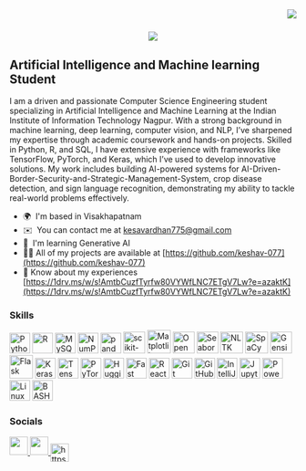 <img align="right" src="https://visitor-badge.laobi.icu/badge?page_id=salesp07.salesp07" />

<h1 align="center">
    <img src="https://readme-typing-svg.herokuapp.com/?font=Righteous&size=35&center=true&vCenter=true&width=500&height=70&duration=4000&lines=Hi+There!+👋;+I'm+keshav!;" />
</h1>



Artificial Intelligence and Machine learning Student
----------------------------------------------------

I am a driven and passionate Computer Science Engineering student specializing in Artificial Intelligence and Machine Learning at the Indian Institute of Information Technology Nagpur. With a strong background in machine learning, deep learning, computer vision, and NLP, I’ve sharpened my expertise through academic coursework and hands-on projects. Skilled in Python, R, and SQL, I have extensive experience with frameworks like TensorFlow, PyTorch, and Keras, which I’ve used to develop innovative solutions. My work includes building AI-powered systems for AI-Driven-Border-Security-and-Strategic-Management-System, crop disease detection, and sign language recognition, demonstrating my ability to tackle real-world problems effectively.

* 🌍  I'm based in Visakhapatnam
* ✉️  You can contact me at [kesavardhan775@gmail.com](mailto:kesavardhan775@gmail.com)
* 🧠  I'm learning Generative AI
* 👨‍💻 All of my projects are available at [https://github.com/keshav-077](https://github.com/keshav-077)
* 📄 Know about my experiences [https://1drv.ms/w/s!AmtbCuzfTyrfw80VYWfLNC7ETgV7Lw?e=azaktK](https://1drv.ms/w/s!AmtbCuzfTyrfw80VYWfLNC7ETgV7Lw?e=azaktK)

### Skills

<p align="left">
  <a href="https://www.python.org/" target="_blank" rel="noreferrer"><img src="https://raw.githubusercontent.com/danielcranney/readme-generator/main/public/icons/skills/python-colored.svg" width="36" height="36" alt="Python" /></a>
  <a href="https://www.r-project.org/" target="_blank" rel="noreferrer"><img src="https://img.icons8.com/?size=100&id=ddMdoLrkgZkC&format=png&color=000000"  width="36" height="36" alt="R" /></a>
  <a href="https://www.mysql.com/" target="_blank" rel="noreferrer"><img src="https://raw.githubusercontent.com/danielcranney/readme-generator/main/public/icons/skills/mysql-colored.svg" width="36" height="36" alt="MySQL" /></a>
  <a href="https://numpy.org/" target="_blank" rel="noreferrer"><img src="https://img.icons8.com/?size=100&id=aR9CXyMagKIS&format=png&color=000000" width="36" height="36" alt="NumPy" /></a>
  <a href="https://pandas.pydata.org/" target="_blank" rel="noreferrer"><img src="https://img.icons8.com/?size=100&id=xSkewUSqtErH&format=png&color=000000" width="36" height="36" alt="pandas" /></a>
  <a href="https://scikit-learn.org/" target="_blank" rel="noreferrer"><img src="https://cdn.jsdelivr.net/gh/devicons/devicon@latest/icons/scikitlearn/scikitlearn-original.svg" width="38" height="38" alt="scikit-learn" /></a>
  <a href="https://matplotlib.org/" target="_blank" rel="noreferrer"><img src="https://cdn.jsdelivr.net/gh/devicons/devicon@latest/icons/matplotlib/matplotlib-original-wordmark.svg" width="41" height="41" alt="Matplotlib" /></a>
  <a href="https://opencv.org/" target="_blank" rel="noreferrer"><img src="https://cdn.jsdelivr.net/gh/devicons/devicon@latest/icons/opencv/opencv-original.svg" width="38" height="38" alt="OpenCV" /></a>
  <a href="https://seaborn.pydata.org/" target="_blank" rel="noreferrer"><img src="https://cdn.worldvectorlogo.com/logos/seaborn-1.svg" width="38" height="38" alt="Seaborn" /></a>
  <a href="https://nltk.org/" target="_blank" rel="noreferrer"><img src="https://aitoolexplainer.com/wp-content/uploads/2023/03/NLTK.png.png" width="40" height="38" alt="NLTK" /></a>
  <a href="https://spacy.io/" target="_blank" rel="noreferrer"><img src="https://upload.wikimedia.org/wikipedia/commons/thumb/8/88/SpaCy_logo.svg/2560px-SpaCy_logo.svg.png" width="40" height="38" alt="SpaCy" /></a>
  <a href="https://gensim.models" target="_blank" rel="noreferrer"><img src="https://numfocus.org/wp-content/uploads/2018/01/gensim-circle.png" width="38" height="38" alt="Gensim" /></a>
  <a href="https://flask.palletsprojects.com/en/2.0.x/" target="_blank" rel="noreferrer"><img src="https://img.icons8.com/?size=100&id=ewGOClUtmFX4&format=png&color=000000" width="41" height="41" alt="Flask" /></a>
  <a href="https://keras.io/" target="_blank" rel="noreferrer"><img src="https://cdn.jsdelivr.net/gh/devicons/devicon@latest/icons/keras/keras-original.svg" width="36" height="36" alt="Keras" /></a>
  <a href="https://www.tensorflow.org/" target="_blank" rel="noreferrer"><img src="https://raw.githubusercontent.com/danielcranney/readme-generator/main/public/icons/skills/tensorflow-colored.svg" width="36" height="36" alt="TensorFlow" /></a>
  <a href="https://pytorch.org/" target="_blank" rel="noreferrer"><img src="https://raw.githubusercontent.com/danielcranney/readme-generator/main/public/icons/skills/pytorch-colored.svg" width="36" height="36" alt="PyTorch" /></a>
  <a href="https://huggingface.co/" target="_blank" rel="noreferrer"><img src="https://raw.githubusercontent.com/danielcranney/readme-generator/main/public/icons/skills/huggingface-colored.svg" width="36" height="36" alt="Hugging Face" /></a>
  <a href="https://fastapi.tiangolo.com/" target="_blank" rel="noreferrer"><img src="https://raw.githubusercontent.com/danielcranney/readme-generator/main/public/icons/skills/fastapi-colored.svg" width="36" height="36" alt="Fast API" /></a>
  <a href="https://reactjs.org/" target="_blank" rel="noreferrer"><img src="https://raw.githubusercontent.com/danielcranney/readme-generator/main/public/icons/skills/react-colored.svg" width="36" height="36" alt="React JS" /></a>
  <a href="https://git-scm.com/" target="_blank" rel="noreferrer"><img src="https://raw.githubusercontent.com/danielcranney/readme-generator/main/public/icons/skills/git-colored.svg" width="36" height="36" alt="Git" /></a>
  <a href="https://github.com/" target="_blank" rel="noreferrer"><img src="https://raw.githubusercontent.com/danielcranney/readme-generator/main/public/icons/skills/github-colored.svg" width="36" height="36" alt="GitHub" /></a>
  <a href="https://www.jetbrains.com/idea/" target="_blank" rel="noreferrer"><img src="https://raw.githubusercontent.com/danielcranney/readme-generator/main/public/icons/skills/intellij-colored.svg" width="36" height="36" alt="IntelliJ IDEA" /></a>
  <a href="https://jupyter.org/" target="_blank" rel="noreferrer"><img src="https://raw.githubusercontent.com/danielcranney/readme-generator/main/public/icons/skills/jupyter-colored.svg" width="36" height="36" alt="Jupyter" /></a>
  <a href="https://powerbi.microsoft.com/" target="_blank" rel="noreferrer"><img src="https://raw.githubusercontent.com/danielcranney/readme-generator/main/public/icons/skills/powerbi-colored.svg" width="36" height="36" alt="Power BI" /></a>
  <a href="https://www.linux.org/" target="_blank" rel="noreferrer"><img src="https://raw.githubusercontent.com/danielcranney/readme-generator/main/public/icons/skills/linux-colored.svg" width="36" height="36" alt="Linux" /></a>
  <a href="https://www.gnu.org/software/bash/" target="_blank" rel="noreferrer"><img src="https://raw.githubusercontent.com/danielcranney/readme-generator/main/public/icons/skills/bash-colored.svg" width="36" height="36" alt="BASH" /></a>
</p>



### Socials

<p align="left"> <a href="https://www.github.com/keshav-077" target="_blank" rel="noreferrer"> <picture> <source media="(prefers-color-scheme: dark)" srcset="https://raw.githubusercontent.com/danielcranney/readme-generator/main/public/icons/socials/github-dark.svg" /> <source media="(prefers-color-scheme: light)" srcset="https://raw.githubusercontent.com/danielcranney/readme-generator/main/public/icons/socials/github.svg" /> <img src="https://raw.githubusercontent.com/danielcranney/readme-generator/main/public/icons/socials/github.svg" width="32" height="32" /> </picture> </a> <a href="https://www.linkedin.com/in/keshavardhan-m-9b8a22314/" target="_blank" rel="noreferrer"> <picture> <source media="(prefers-color-scheme: dark)" srcset="https://raw.githubusercontent.com/danielcranney/readme-generator/main/public/icons/socials/linkedin-dark.svg" /> <source media="(prefers-color-scheme: light)" srcset="https://raw.githubusercontent.com/danielcranney/readme-generator/main/public/icons/socials/linkedin.svg" /> <img src="https://raw.githubusercontent.com/danielcranney/readme-generator/main/public/icons/socials/linkedin.svg" width="32" height="32" /> </picture> </a><a href="https://kaggle.com/https://www.kaggle.com/?utm_source=homescreen" target="blank"><img align="center" src="https://raw.githubusercontent.com/rahuldkjain/github-profile-readme-generator/master/src/images/icons/Social/kaggle.svg" alt="https://www.kaggle.com/?utm_source=homescreen" height="32" width="32" /></a></p>
